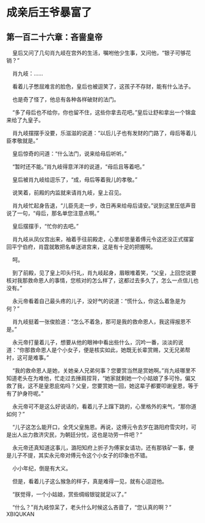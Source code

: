 # 成亲后王爷暴富了 
 ## 第一百二十六章：吝啬皇帝
     皇后又问了几句肖九岐在宫外的生活，嘱咐他少生事，又问他，“银子可够花销？”

    肖九岐：……

    看着儿子憋屈难言的脸色，皇后也被逗笑了，这孩子不存财，能有什么法子。

    也是奇了怪了，他总有各种各样破财的法门。

    “多了母后也不给你，你也留不住，这些你拿去花吧。”皇后让舒和拿出一个锦盒来给了九皇子。

    肖九岐摆摆手没要，乐滋滋的说道：“以后儿子也有发财的门路了，母后等着儿臣孝敬就是。”

    皇后惊奇的问道：“什么法门，说来给母后听听。”

    “暂时还不能。”肖九岐得意洋洋的说道，“母后且等着吧。”

    皇后被肖九岐给逗乐了，“成，母后等着我儿的孝敬。”

    说笑着，前殿的内监就来请肖九岐，皇上召见。

    肖九岐忙起身告退，“儿臣先走一步，改日再来给母后请安。”说到这里压低声音说了一句，“母后，那名单您注意点啊。”

    皇后摆摆手，“忙你的去吧。”

    肖九岐从凤仪宫出来，袖着手往前殿走，心里却思量着傅元令这还没正式摆宴回平宁伯府，肖霆就敢把名单送进宫来，这是有十足的把握啊。

    呵。

    到了前殿，见了皇上叩头行礼，肖九岐起身，眉眼堆着笑，“父皇，上回您说要核对我那救命恩人的事情，您核对的怎么样了，这都过去多久了，怎么一点信儿也没有。”

    永元帝看着自己最头疼的儿子，没好气的说道：“慌什么，你这么着急是为何？”

    肖九岐挺着一张俊脸道：“怎么不着急，那可是我的救命恩人，我这得报恩不是。”

    永元帝打量着儿子，想要从他的眼神中看出些什么，沉吟一番，淡淡的说道：“你那救命恩人是个小女子，便是核实如此，她既无长辈赏赐，又无兄弟帮衬，这可是难事。”

    “我的救命恩人是她，关她亲人兄弟何事？您要赏当然是赏她啊。”肖九岐哪里不知道老头在为难他，忙走过去捶肩捏背，“她家就剩她一个小姑娘了多可怜，偏又救了我，这不是皇恩庇佑吗？父皇，您要赏她一回，她这辈子都要叩谢皇恩，等于有了护身符呢。”

    永元帝可不是这么好说话的，看着儿子上蹿下跳的，心里格外的来气，“那你道如何？”

    “儿子这怎么能开口，全凭父皇施恩。再说，这傅元令去岁在潞阳府雪灾时，可是出人出力救济灾民，为朝廷分忧，这也是功劳一件吧？”

    永元帝还真知道这事儿，潞阳知府上折子为傅家女请功，还有那铁矿一事，便是儿子不提，其实永元帝对傅元令这个小女子的印象也不错。

    小小年纪，倒是有大义。

    但是，看着儿子这么猴急的样子，真是难得一见，就有心逗逗他。

    “朕觉得，一个小姑娘，赏些绸缎银锭就足以了。”

    “什么？”肖九岐惊呆了，老头什么时候这么吝啬了，“您认真的啊？” 
XBIQUKAN